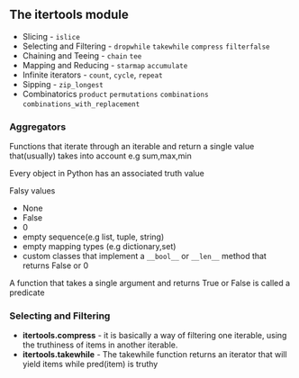## The itertools module

- Slicing - `islice`
- Selecting and Filtering - `dropwhile` `takewhile` `compress` `filterfalse`
- Chaining and Teeing - `chain` `tee`
- Mapping and Reducing - `starmap` `accumulate`
- Infinite iterators - `count`, `cycle`, `repeat`
- Sipping - `zip_longest`
- Combinatorics `product` `permutations` `combinations` `combinations_with_replacement`

### Aggregators

Functions that iterate through an iterable and return a single value that(usually) takes into account e.g sum,max,min

Every object in Python has an associated truth value

Falsy values
- None
- False
- 0
- empty sequence(e.g list, tuple, string)
- empty mapping types (e.g dictionary,set)
- custom classes that implement a `__bool__` or `__len__` method that returns False or 0

A function that takes a single argument and returns True or False is called a predicate

### Selecting and Filtering

- **itertools.compress** - it is basically a way of filtering one iterable, using the truthiness of items in another iterable.
- **itertools.takewhile** - The takewhile function returns an iterator that will yield items while pred(item) is truthy